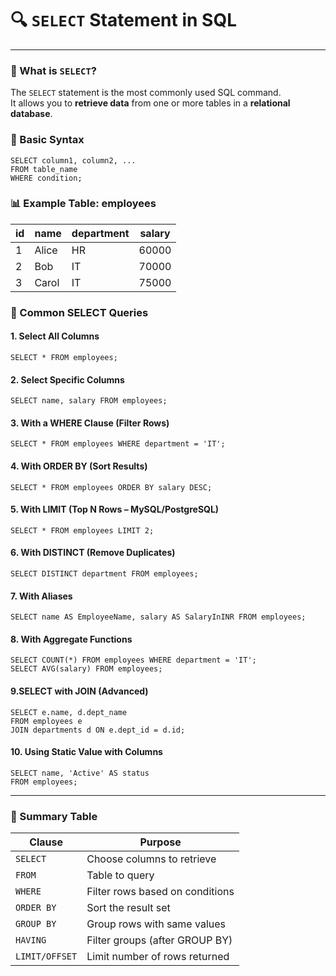 # 🔍 `SELECT` Statement in SQL
---

### 📘 What is `SELECT`?

The `SELECT` statement is the most commonly used SQL command.  
It allows you to **retrieve data** from one or more tables in a **relational database**.

### 🧾 Basic Syntax

```roomsql
SELECT column1, column2, ...
FROM table_name
WHERE condition;
```
### 📊 Example Table: employees
| id | name  | department | salary |
| -- | ----- | ---------- | ------ |
| 1  | Alice | HR         | 60000  |
| 2  | Bob   | IT         | 70000  |
| 3  | Carol | IT         | 75000  |

### 🔧 Common SELECT Queries

#### 1. Select All Columns
```roomsql
SELECT * FROM employees;
```
#### 2. Select Specific Columns
```roomsql
SELECT name, salary FROM employees;
```
#### 3. With a WHERE Clause (Filter Rows)
```roomsql
SELECT * FROM employees WHERE department = 'IT';
```
#### 4. With ORDER BY (Sort Results)
```roomsql
SELECT * FROM employees ORDER BY salary DESC;
```
#### 5. With LIMIT (Top N Rows – MySQL/PostgreSQL)
```roomsql
SELECT * FROM employees LIMIT 2;
```
#### 6. With DISTINCT (Remove Duplicates)
```roomsql
SELECT DISTINCT department FROM employees;
```
#### 7. With Aliases
```roomsql
SELECT name AS EmployeeName, salary AS SalaryInINR FROM employees;
```
#### 8. With Aggregate Functions
```roomsql
SELECT COUNT(*) FROM employees WHERE department = 'IT';
SELECT AVG(salary) FROM employees;
```
#### 9.SELECT with JOIN (Advanced)
```roomsql
SELECT e.name, d.dept_name
FROM employees e
JOIN departments d ON e.dept_id = d.id;
```
#### 10. Using Static Value with Columns
```roomsql
SELECT name, 'Active' AS status
FROM employees;
```
---
### 🧠 Summary Table
| Clause         | Purpose                         |
|----------------|---------------------------------|
| `SELECT`       | Choose columns to retrieve      |
| `FROM`         | Table to query                  |
| `WHERE`        | Filter rows based on conditions |
| `ORDER BY`     | Sort the result set             |
| `GROUP BY`     | Group rows with same values     |
| `HAVING`       | Filter groups (after GROUP BY)  |
| `LIMIT/OFFSET` | Limit number of rows returned   |

